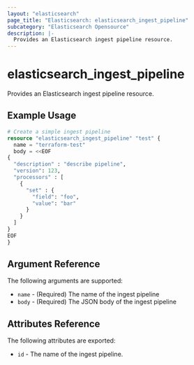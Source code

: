 ```yaml
---
layout: "elasticsearch"
page_title: "Elasticsearch: elasticsearch_ingest_pipeline"
subcategory: "Elasticsearch Opensource"
description: |-
  Provides an Elasticsearch ingest pipeline resource.
---
```


# elasticsearch_ingest_pipeline

Provides an Elasticsearch ingest pipeline resource.

## Example Usage

```tf
# Create a simple ingest pipeline
resource "elasticsearch_ingest_pipeline" "test" {
  name = "terraform-test"
  body = <<EOF
{
  "description" : "describe pipeline",
  "version": 123,
  "processors" : [
    {
      "set" : {
        "field": "foo",
        "value": "bar"
      }
    }
  ]
}
EOF
}
```

## Argument Reference

The following arguments are supported:

* `name` - (Required) The name of the ingest pipeline
* `body` - (Required) The JSON body of the ingest pipeline

## Attributes Reference

The following attributes are exported:

* `id` - The name of the ingest pipeline.
